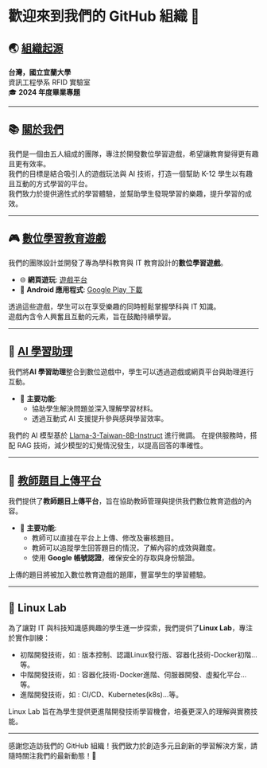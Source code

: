 # 歡迎來到我們的 GitHub 組織 👋

## 🌏 [組織起源](https://csie.niu.edu.tw/index.php)
**台灣，國立宜蘭大學**  
資訊工程學系 RFID 實驗室  
🎓 **2024 年度畢業專題**

---

## 📚 [關於我們](http://k12edu.us.kg)
我們是一個由五人組成的團隊，專注於開發數位學習遊戲，希望讓教育變得更有趣且更有效率。  
我們的目標是結合吸引人的遊戲玩法與 AI 技術，打造一個幫助 K-12 學生以有趣且互動的方式學習的平台。  
我們致力於提供適性式的學習體驗，並幫助學生發現學習的樂趣，提升學習的成效。

---

## 🎮 [數位學習教育遊戲](https://game.k12edu.us.kg)
我們的團隊設計並開發了專為學科教育與 IT 教育設計的**數位學習遊戲**。  

- 🌐 **網頁遊玩**: [遊戲平台](https://game.k12edu.us.kg)  
- 📱 **Android 應用程式**: [Google Play 下載](https://play.google.com/)  

透過這些遊戲，學生可以在享受樂趣的同時輕鬆掌握學科與 IT 知識。  
遊戲內含令人興奮且互動的元素，旨在鼓勵持續學習。

---

## 🤖 [AI 學習助理](https://ai-web.k12edu.us.kg/)
我們將**AI 學習助理**整合到數位遊戲中，學生可以透過遊戲或網頁平台與助理進行互動。  

- 🌟 **主要功能**:  
  - 協助學生解決問題並深入理解學習材料。  
  - 透過互動式 AI 支援提升參與感與學習效率。  

我們的 AI 模型基於 [Llama-3-Taiwan-8B-Instruct](https://huggingface.co/yentinglin/Llama-3-Taiwan-8B-Instruct) 進行微調。
在提供服務時，搭配 RAG 技術，減少模型的幻覺情況發生，以提高回答的準確性。

---

## 📝 [教師題目上傳平台](https://teacher.k12edu.us.kg/)
我們提供了**教師題目上傳平台**，旨在協助教師管理與提供我們數位教育遊戲的內容。  

- 🌟 **主要功能**:  
  - 教師可以直接在平台上上傳、修改及審核題目。  
  - 教師可以追蹤學生回答題目的情況，了解內容的成效與難度。  
  - 使用 **Google 帳號認證**，確保安全的存取與身份驗證。  

上傳的題目將被加入數位教育遊戲的題庫，豐富學生的學習體驗。  

---

## 🐧 Linux Lab
為了讓對 IT 與科技知識感興趣的學生進一步探索，我們提供了**Linux Lab**，專注於實作訓練：  

- 初階開發技術，如 : 版本控制、認識Linux發行版、容器化技術-Docker初階...等。 
- 中階開發技術，如 : 容器化技術-Docker進階、伺服器開發、虛擬化平台...等。
- 進階開發技術，如 : CI/CD、Kubernetes(k8s)...等。

Linux Lab 旨在為學生提供更進階開發技術學習機會，培養更深入的理解與實務技能。  

---

感謝您造訪我們的 GitHub 組織！我們致力於創造多元且創新的學習解決方案，請隨時關注我們的最新動態！🚀
